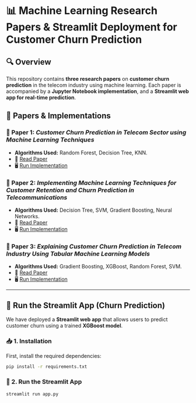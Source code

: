# 📊 Machine Learning Research Papers & Streamlit Deployment for Customer Churn Prediction  

## 🔍 Overview  
This repository contains **three research papers** on **customer churn prediction** in the telecom industry using machine learning. Each paper is accompanied by a **Jupyter Notebook implementation**, and a **Streamlit web app for real-time prediction**.  

## 📂 Papers & Implementations  
### 📌 Paper 1: *Customer Churn Prediction in Telecom Sector using Machine Learning Techniques*  
- **Algorithms Used:** Random Forest, Decision Tree, KNN.  
- 📄 [Read Paper](Paper%201/Paper1.pdf)  
- 🖥️ [Run Implementation](Paper%201/Paper1.ipynb)  

### 📌 Paper 2: *Implementing Machine Learning Techniques for Customer Retention and Churn Prediction in Telecommunications*  
- **Algorithms Used:** Decision Tree, SVM, Gradient Boosting, Neural Networks.  
- 📄 [Read Paper](Paper%202/Paper2.pdf)  
- 🖥️ [Run Implementation](Paper%202/Paper2.ipynb)  

### 📌 Paper 3: *Explaining Customer Churn Prediction in Telecom Industry Using Tabular Machine Learning Models*  
- **Algorithms Used:** Gradient Boosting, XGBoost, Random Forest, SVM.  
- 📄 [Read Paper](Paper%203/Paper3.pdf)  
- 🖥️ [Run Implementation](Paper%203/Paper3.ipynb)  

---

## 🎯 **Run the Streamlit App (Churn Prediction)**  
We have deployed a **Streamlit web app** that allows users to predict customer churn using a trained **XGBoost model**.  

### **📥 1. Installation**  
First, install the required dependencies:  
```sh
pip install -r requirements.txt
```

### **🚀 2. Run the Streamlit App**  
```sh
streamlit run app.py
